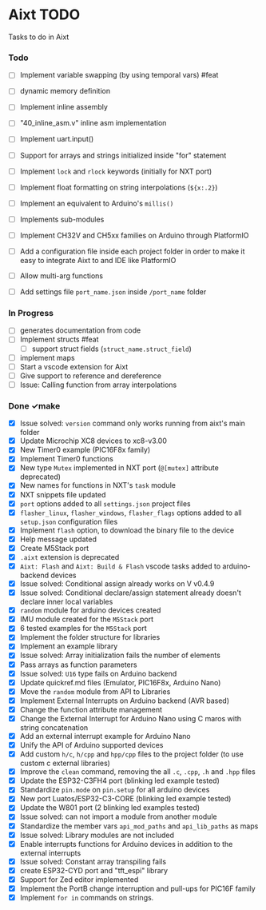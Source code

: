 # Aixt TODO

Tasks to do in Aixt


### Todo

- [ ] Implement variable swapping (by using temporal vars) #feat
- [ ] dynamic memory definition
- [ ] Implement inline assembly
- [ ] "40_inline_asm.v" inline asm implementation
- [ ] Implement uart.input()
- [ ] Support for arrays and strings initialized inside "for" statement
- [ ] Implement `lock` and `rlock` keywords (initially for NXT port)
- [ ] Implement float formatting on string interpolations (`${x:.2}`)
- [ ] Implement an equivalent to Arduino's `millis()`
- [ ] Implements sub-modules
- [ ] Implement CH32V and CH5xx families on Arduino through PlatformIO
- [ ] Add a configuration file inside each project folder in order to make it easy to integrate Aixt to and IDE like PlatformIO
- [ ] Allow multi-arg functions
- [ ] Add settings file `port_name.json` inside `/port_name` folder


### In Progress

- [ ] generates documentation from code
- [ ] Implement structs #feat
    - [ ] support struct fields (`struct_name.struct_field`)
- [ ] implement maps
- [ ] Start a vscode extension for Aixt
- [ ] Give support to reference and dereference
- [ ] Issue: Calling function from array interpolations

### Done ✓make

- [x] Issue solved: `version` command only works running from aixt's main folder
- [x] Update Microchip XC8 devices to xc8-v3.00
- [x] New Timer0 example (PIC16F8x family)
- [x] Implement Timer0 functions
- [x] New type `Mutex` implemented in NXT port (`@[mutex]` attribute deprecated)
- [x] New names for functions in NXT's `task` module
- [x] NXT snippets file updated
- [x] `port` options added to all `settings.json` project files
- [x] `flasher_linux`, `flasher_windows`, `flasher_flags` options added to all `setup.json` configuration files
- [x] Implement `flash` option, to download the binary file to the device
- [x] Help message updated
- [x] Create M5Stack port
- [x] `.aixt` extension is deprecated
- [x] `Aixt: Flash` and `Aixt: Build & Flash` vscode tasks added to arduino-backend devices
- [x] Issue solved: Conditional assign already works on V v0.4.9
- [x] Issue solved: Conditional declare/assign statement already doesn't declare inner local variables
- [x] `random` module for arduino devices created
- [x] IMU module created for the `M5Stack` port
- [x] 6 tested examples for the `M5Stack` port
- [x] Implement the folder structure for libraries
- [x] Implement an example library
- [x] Issue solved: Array initialization fails the number of elements
- [x] Pass arrays as function parameters
- [x] Issue solved: `U16` type fails on Arduino backend
- [x] Update quickref.md files (Emulator, PIC16F8x, Arduino Nano)
- [x] Move the `random` module from API to Libraries
- [x] Implement External Interrupts on Arduino backend (AVR based)
- [x] Change the function attribute management
- [x] Change the External Interrupt for Arduino Nano using C maros with string concatenation
- [x] Add an external interrupt example for Arduino Nano
- [x] Unify the API of Arduino supported devices
- [x] Add custom `h/c`, `h/cpp` and `hpp/cpp` files to the project folder (to use custom c external libraries)
- [x] Improve the `clean` command, removing the all `.c`, `.cpp`, `.h` and `.hpp` files
- [x] Update the ESP32-C3FH4 port (blinking led example tested)
- [x] Standardize `pin.mode` on `pin.setup` for all arduino devices
- [x] New port Luatos/ESP32-C3-CORE (blinking led example tested)
- [x] Update the W801 port (2 blinking led examples tested)
- [x] Issue solved: can not import a module from another module
- [x] Standardize the member vars `api_mod_paths` and `api_lib_paths` as maps
- [x] Issue solved: Library modules are not included
- [x] Enable interrupts functions for Arduino devices in addition to the external interrupts
- [x] Issue solved: Constant array transpiling fails
- [x] create ESP32-CYD port and "tft_espi" library
- [x] Support for Zed editor implemented
- [x] Implement the PortB change interruption and pull-ups for PIC16F family
- [x] Implement `for in` commands on strings.
